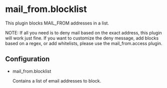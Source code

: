 mail_from.blocklist
===================

This plugin blocks MAIL_FROM addresses in a list.

NOTE: If all you need is to deny mail based on the exact address, this plugin
will work just fine. If you want to customize the deny message, add blocks
based on a regex, or add whitelists, please use the mail_from.access plugin.

Configuration
-------------

* mail_from.blocklist
  
  Contains a list of email addresses to block.
